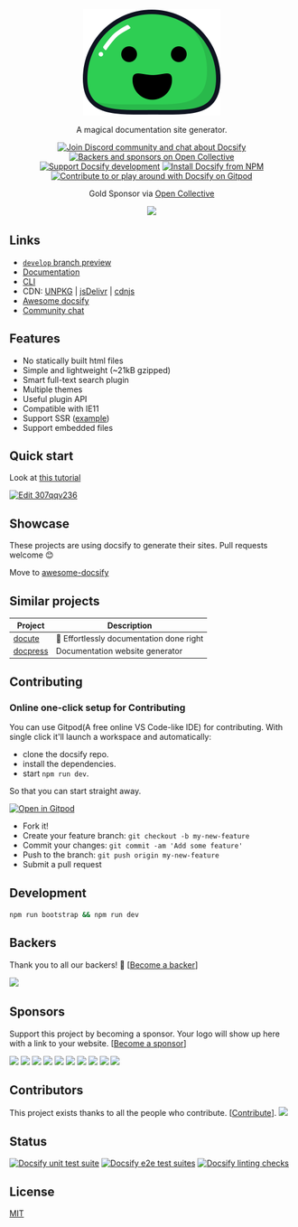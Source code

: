 <p align="center">
  <a href="https://docsify.js.org">
    <img alt="docsify" src="https://github.com/docsifyjs/docsify/blob/develop/docs/_media/icon.svg">
  </a>
</p>

<p align="center">
  A magical documentation site generator.
</p>

<p align="center">
  <a href="https://discord.gg/3NwKFyR"><img
    alt="Join Discord community and chat about Docsify"
    title="Join Discord community and chat about Docsify"
    src="https://img.shields.io/discord/713647066802421792.svg?label=&logo=discord&logoColor=ffffff&color=7389D8&labelColor=6A7EC2&cacheSeconds=60"
  /></a>
  <a href="#backers"><img
    alt="Backers and sponsors on Open Collective"
    title="Backers and sponsors on Open Collective"
    src="https://img.shields.io/opencollective/all/docsify?label=supporters&cacheSeconds=86400"
  /></a>
  <a href="https://github.com/QingWei-Li/donate"><img
    alt="Support Docsify development"
    title="Support Docsify development"
    src="https://img.shields.io/badge/$-donate-ff69b4.svg"
  /></a>
  <a href="https://www.npmjs.com/package/docsify"><img
    alt="Install Docsify from NPM"
    title="Install Docsify from NPM"
    src="https://img.shields.io/npm/v/docsify.svg?&label=&logo=npm&logoColor=ffffff&labelColor=eeeeee&color=cb3837&cacheSeconds=86400"
  /></a>
  <a href="https://gitpod.io/#https://github.com/docsifyjs/docsify"><img
    alt="Contribute to or play around with Docsify on Gitpod"
    title="Contribute to or play around with Docsify on Gitpod"
    src="https://img.shields.io/badge/gitpod-gray?logo=gitpod"
  /></a>
</p>

<p align="center">Gold Sponsor via <a href="https://opencollective.com/docsify">Open Collective</a></p>

<p align="center">
  <a href="https://opencollective.com/docsify/order/3254">
    <img src="https://opencollective.com/docsify/tiers/gold-sponsor.svg?avatarHeight=36">
  </a>
</p>

## Links

- [`develop` branch preview](https://docsifyjs.netlify.com/)
- [Documentation](https://docsify.js.org)
- [CLI](https://github.com/docsifyjs/docsify-cli)
- CDN: [UNPKG](https://unpkg.com/docsify/) | [jsDelivr](https://cdn.jsdelivr.net/npm/docsify/) | [cdnjs](https://cdnjs.com/libraries/docsify)
- [Awesome docsify](https://github.com/docsifyjs/awesome-docsify)
- [Community chat](https://discord.gg/3NwKFyR)

## Features

- No statically built html files
- Simple and lightweight (~21kB gzipped)
- Smart full-text search plugin
- Multiple themes
- Useful plugin API
- Compatible with IE11
- Support SSR ([example](https://github.com/docsifyjs/docsify-ssr-demo))
- Support embedded files

## Quick start

Look at [this tutorial](https://docsify.js.org/#/quickstart)

[![Edit 307qqv236](https://codesandbox.io/static/img/play-codesandbox.svg)](https://codesandbox.io/s/307qqv236)

## Showcase

These projects are using docsify to generate their sites. Pull requests welcome :blush:

Move to [awesome-docsify](https://github.com/docsifyjs/awesome-docsify#showcase)

## Similar projects

| Project                                          | Description                              |
| ------------------------------------------------ | ---------------------------------------- |
| [docute](https://github.com/egoist/docute)       | 📜 Effortlessly documentation done right |
| [docpress](https://github.com/docpress/docpress) | Documentation website generator          |

## Contributing

### Online one-click setup for Contributing

You can use Gitpod(A free online VS Code-like IDE) for contributing. With single click it'll launch a workspace and automatically:

- clone the docsify repo.
- install the dependencies.
- start `npm run dev`.

So that you can start straight away.

[![Open in Gitpod](https://gitpod.io/button/open-in-gitpod.svg)](https://gitpod.io/#https://github.com/docsifyjs/docsify)

- Fork it!
- Create your feature branch: `git checkout -b my-new-feature`
- Commit your changes: `git commit -am 'Add some feature'`
- Push to the branch: `git push origin my-new-feature`
- Submit a pull request

## Development

```bash
npm run bootstrap && npm run dev
```

## Backers

Thank you to all our backers! 🙏 [[Become a backer](https://opencollective.com/docsify#backers)]

<a href="https://opencollective.com/docsify#backers" target="_blank"><img src="https://opencollective.com/docsify/backers.svg?width=890"></a>

## Sponsors

Support this project by becoming a sponsor. Your logo will show up here with a link to your website. [[Become a sponsor](https://opencollective.com/docsify#silver-sponsors)]

<a href="https://opencollective.com/docsify/silver-sponsors/0/website" target="_blank"><img src="https://opencollective.com/docsify/silver-sponsors/0/avatar.svg"></a>
<a href="https://opencollective.com/docsify/silver-sponsors/1/website" target="_blank"><img src="https://opencollective.com/docsify/silver-sponsors/1/avatar.svg"></a>
<a href="https://opencollective.com/docsify/silver-sponsors/2/website" target="_blank"><img src="https://opencollective.com/docsify/silver-sponsors/2/avatar.svg"></a>
<a href="https://opencollective.com/docsify/silver-sponsors/3/website" target="_blank"><img src="https://opencollective.com/docsify/silver-sponsors/3/avatar.svg"></a>
<a href="https://opencollective.com/docsify/silver-sponsors/4/website" target="_blank"><img src="https://opencollective.com/docsify/silver-sponsors/4/avatar.svg"></a>
<a href="https://opencollective.com/docsify/silver-sponsors/5/website" target="_blank"><img src="https://opencollective.com/docsify/silver-sponsors/5/avatar.svg"></a>
<a href="https://opencollective.com/docsify/silver-sponsors/6/website" target="_blank"><img src="https://opencollective.com/docsify/silver-sponsors/6/avatar.svg"></a>
<a href="https://opencollective.com/docsify/silver-sponsors/7/website" target="_blank"><img src="https://opencollective.com/docsify/silver-sponsors/7/avatar.svg"></a>
<a href="https://opencollective.com/docsify/silver-sponsors/8/website" target="_blank"><img src="https://opencollective.com/docsify/silver-sponsors/8/avatar.svg"></a>
<a href="https://opencollective.com/docsify/silver-sponsors/9/website" target="_blank"><img src="https://opencollective.com/docsify/silver-sponsors/9/avatar.svg"></a>

## Contributors

This project exists thanks to all the people who contribute. [[Contribute](CONTRIBUTING.md)].
<a href="https://github.com/docsifyjs/docsify/graphs/contributors"><img src="https://opencollective.com/docsify/contributors.svg?width=890" /></a>

## Status

<a href="https://github.com/docsifyjs/docsify/actions?query=workflow%3A%22unit+tests%22"><img
  alt="Docsify unit test suite"
  title="Docsify unit test suite"
  src="https://img.shields.io/github/workflow/status/docsifyjs/docsify/unit tests/develop?label=unit%20tests&cacheSeconds=300"
/></a>
<a href="https://github.com/docsifyjs/docsify/actions?query=workflow%3A%22e2e+tests%22"><img
  alt="Docsify e2e test suites"
  title="Docsify e2e test suites"
  src="https://img.shields.io/github/workflow/status/docsifyjs/docsify/e2e tests/develop?label=e2e%20tests&cacheSeconds=300"
/></a>
<a href="https://github.com/docsifyjs/docsify/actions?query=workflow%3A%22lint+checks%22"><img
  alt="Docsify linting checks"
  title="Docsify linting checks"
  src="https://img.shields.io/github/workflow/status/docsifyjs/docsify/lint checks/develop?label=lint%20checks&cacheSeconds=300"
/></a>

## License

[MIT](LICENSE)
